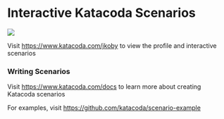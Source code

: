 # Interactive Katacoda Scenarios

[![](http://shields.katacoda.com/katacoda/jkoby/count.svg)](https://www.katacoda.com/jkoby "Get your profile on Katacoda.com")

Visit https://www.katacoda.com/jkoby to view the profile and interactive scenarios

### Writing Scenarios
Visit https://www.katacoda.com/docs to learn more about creating Katacoda scenarios

For examples, visit https://github.com/katacoda/scenario-example
